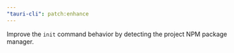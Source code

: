 ```yaml
---
"tauri-cli": patch:enhance
---
```


Improve the `init` command behavior by detecting the project NPM package manager.
